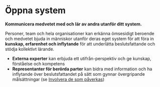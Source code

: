 # Öppna system

<summary>
<strong>Kommunicera medvetet med och lär av andra utanför ditt system.</strong>
</summary>

Personer, team och hela organisationer kan erkänna ömsesidigt beroende och medvetet bjuda in människor utanför deras eget system för att föra in **kunskap, erfarenhet och inflytande** för att underlätta beslutsfattande och stödja kollektivt lärande.

- **Externa experter** kan erbjuda ett utifrån-perspektiv och ge kunskap, förståelse och kompetens
- **Representanter för berörda parter** kan bidra med information och ha inflytande över beslutsfattandet på sätt som gynnar övergripande målsättningar (se [Involvera de som påverkas](section:involve-those-affected))